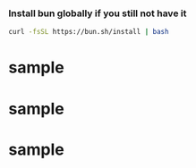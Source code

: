 ### Install bun globally if you still not have it

```bash
curl -fsSL https://bun.sh/install | bash
```
# sample
# sample
# sample
